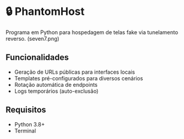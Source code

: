 # 🔒 PhantomHost

Programa em Python para hospedagem de telas fake via tunelamento reverso.
(seven7.png)

## Funcionalidades
- Geração de URLs públicas para interfaces locais
- Templates pré-configurados para diversos cenários
- Rotação automática de endpoints
- Logs temporários (auto-exclusão)

## Requisitos
- Python 3.8+
- Terminal
